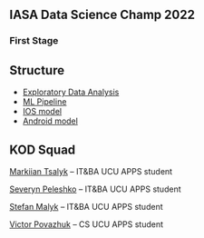 ## IASA Data Science Champ 2022
### First Stage

## Structure
* [Exploratory Data Analysis]()
* [ML Pipeline]()
* [IOS model]()
* [Android model]()

## KOD Squad
[Markiian Tsalyk](https://www.linkedin.com/in/markiian-tsalyk-193758224/) – IT&BA UCU APPS student

[Severyn Peleshko](https://www.linkedin.com/in/severyn-peleshko-163a71225/) – IT&BA UCU APPS student

[Stefan Malyk](https://www.linkedin.com/in/stefan-yurii-malyk-200059220/) – IT&BA UCU APPS student

[Victor Povazhuk](https://www.linkedin.com/in/viktorpovazhuk/) – CS UCU APPS student
